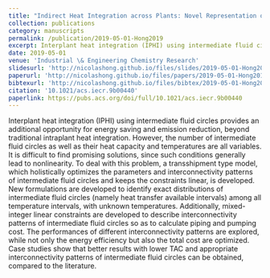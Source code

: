 ```yaml
---
title: "Indirect Heat Integration across Plants: Novel Representation of Intermediate Fluid Circles"
collection: publications
category: manuscripts
permalink: /publication/2019-05-01-Hong2019
excerpt: Interplant heat integration (IPHI) using intermediate fluid circles provides an additional opportunity for energy saving and emission reduction, beyond traditional intraplant heat integration. However, the number of intermediate fluid circles as well as their heat capacity and temperatures are all variables. It is difficult to find promising solutions, since such conditions generally lead to nonlinearity. To deal with this problem, a transshipment type model, which holistically optimizes the parameters and interconnectivity patterns of intermediate fluid circles and keeps the constraints linear, is developed. New formulations are developed to identify exact distributions of intermediate fluid circles (namely heat transfer available intervals) among all temperature intervals, with unknown temperatures. Additionally, mixed-integer linear constraints are developed to describe interconnectivity patterns of intermediate fluid circles so as to calculate piping and pumping cost. The performances of different interconnectivity patterns are explored, while not only the energy efficiency but also the total cost are optimized. Case studies show that better results with lower TAC and appropriate interconnectivity patterns of intermediate fluid circles can be obtained, compared to the literature.
date: 2019-05-01
venue: 'Industrial \& Engineering Chemistry Research'
slidesurl: 'http://nicolashong.github.io/files/slides/2019-05-01-Hong2019.pdf'
paperurl: 'http://nicolashong.github.io/files/papers/2019-05-01-Hong2019.pdf'
bibtexurl: 'http://nicolashong.github.io/files/bibtex/2019-05-01-Hong2019.bib'
citation: '10.1021/acs.iecr.9b00440'
paperlink: https://pubs.acs.org/doi/full/10.1021/acs.iecr.9b00440
---
```


Interplant heat integration (IPHI) using intermediate fluid circles provides an additional opportunity for energy saving and emission reduction, beyond traditional intraplant heat integration. However, the number of intermediate fluid circles as well as their heat capacity and temperatures are all variables. It is difficult to find promising solutions, since such conditions generally lead to nonlinearity. To deal with this problem, a transshipment type model, which holistically optimizes the parameters and interconnectivity patterns of intermediate fluid circles and keeps the constraints linear, is developed. New formulations are developed to identify exact distributions of intermediate fluid circles (namely heat transfer available intervals) among all temperature intervals, with unknown temperatures. Additionally, mixed-integer linear constraints are developed to describe interconnectivity patterns of intermediate fluid circles so as to calculate piping and pumping cost. The performances of different interconnectivity patterns are explored, while not only the energy efficiency but also the total cost are optimized. Case studies show that better results with lower TAC and appropriate interconnectivity patterns of intermediate fluid circles can be obtained, compared to the literature.
